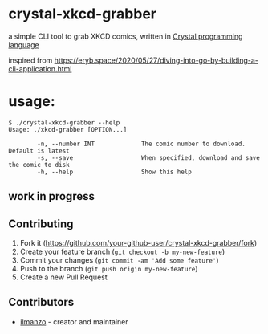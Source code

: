 # crystal-xkcd-grabber
a simple CLI tool to grab XKCD comics, written in [Crystal programming language](https://crystal-lang.org/)

inspired from
https://eryb.space/2020/05/27/diving-into-go-by-building-a-cli-application.html


# usage:

```
$ ./crystal-xkcd-grabber --help
Usage: ./xkcd-grabber [OPTION...]

        -n, --number INT             The comic number to download. Default is latest
        -s, --save                   When specified, download and save the comic to disk
        -h, --help                   Show this help
```

## work in progress

## Contributing

1. Fork it (<https://github.com/your-github-user/crystal-xkcd-grabber/fork>)
2. Create your feature branch (`git checkout -b my-new-feature`)
3. Commit your changes (`git commit -am 'Add some feature'`)
4. Push to the branch (`git push origin my-new-feature`)
5. Create a new Pull Request

## Contributors

- [ilmanzo](https://github.com/ilmanzo) - creator and maintainer
